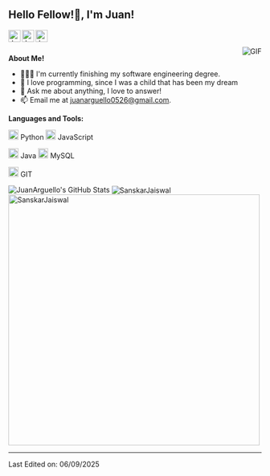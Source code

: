 <h2 title="hehehe"> Hello Fellow!👋, I'm Juan!</h2>

<a href="https://www.linkedin.com/in/juan-e-arg%C3%BCello-5a9375349/">
  <img align="left" alt="JuanArguello's LinkedIn" width="24px" src="https://img.icons8.com/nolan/96/linkedin.png" />
</a>
<a href="https://www.instagram.com/opposite_theother/">
  <img align="left" alt="JuanArguello's Instagram" width="24px" src="https://img.icons8.com/nolan/96/instagram-new.png" />
</a>
<a href="https://x.com/JuanArguelloMNS">
  <img align="left" alt="JuanArguello's X" width="24px" src="https://img.icons8.com/nolan/96/twitter.png" />
</a>




<br />
<br />


 

 <img align="right" alt="GIF" src="https://media.giphy.com/media/LmNwrBhejkK9EFP504/giphy.gif" />

**About Me!**

- 👨🏽‍💻 I'm currently finishing my software engineering degree. 
- 🌱 I love programming, since I was a child that has been my dream
- 💬 Ask me about anything, I love to answer!
- 📫 Email me at [juanarguello0526@gmail.com](juanarguello0526@gmail.com).



**Languages and Tools:**  


<code><img height="20" src="https://img.icons8.com/nolan/96/python.png"></code> Python
<code><img height="20" src="https://img.icons8.com/nolan/64/javascript-logo.png"></code> JavaScript 


<code><img height="20" src="https://img.icons8.com/nolan/64/java-coffee-cup-logo.png"></code> Java
<code><img height="20" src="https://img.icons8.com/nolan/96/sql.png"></code> MySQL

<code><img height="20" src="https://img.icons8.com/nolan/96/git.png"></code> GIT

<img src="https://github-readme-stats.vercel.app/api?username=JuanArguello26&theme=dracula&show_icons=true&hide_border=true&count_private=true)" alt="JuanArguello's GitHub Stats"> 
<img align="center" src="https://github-readme-streak-stats.herokuapp.com/?user=JuanArguello26&theme=dracula&hide_border=true&theme=radical" alt="SanskarJaiswal" />   
<img align="center" width=500 src="https://github-readme-stats.vercel.app/api/top-langs/?username=JuanArguello26&theme=dracula&show_icons=true&hide_border=true&layout=compact" alt="SanskarJaiswal" /> 

-----


Last Edited on: 06/09/2025
